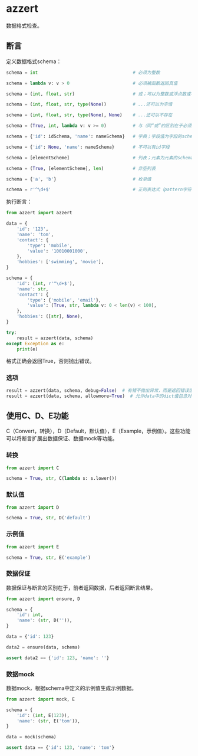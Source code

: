 # azzert

数据格式检查。

## 断言

定义数据格式schema：

```py
schema = int                                    # 必须为整数

schema = lambda v: v > 0                        # 必须被函数返回真值

schema = (int, float, str)                      # 或；可以为整数或浮点数或字符串

schema = (int, float, str, type(None))          # ...还可以为空值

schema = (int, float, str, type(None), None)    # ...还可以不存在

schema = (True, int, lambda v: v >= 0)          # 与（同“或”的区别在于必须将True作为元组首个元素）；必须为整数且大于等于0

schema = {'id': idSchema, 'name': nameSchema}   # 字典；字段值为字段的schema

schema = {'id': None, 'name': nameSchema}       # 不可以有id字段

schema = [elementScheme]                        # 列表；元素为元素的schema

schema = (True, [elementScheme], len)           # 非空列表

schema = {'a', 'b'}                             # 枚举值

schema = r'^\d+$'                               # 正则表达式（pattern字符串）
```

执行断言：

```py
from azzert import azzert

data = {
    'id': '123',
    'name': 'tom',
    'contact': {
        'type': 'mobile',
        'value': '10010001000',
    },
    'hobbies': ['swimming', 'movie'],
}

schema = {
    'id': (int, r'^\d+$'),
    'name': str,
    'contact': {
        'type': {'mobile', 'email'},
        'value': (True, str, lambda v: 0 < len(v) < 100),
    },
    'hobbies': ([str], None),
}

try:
    result = azzert(data, schema)
except Exception as e:
    print(e)
```

格式正确会返回True，否则抛出错误。

### 选项

```py
result = azzert(data, schema, debug=False)  # 有错不抛出异常，而是返回错误信息
result = azzert(data, schema, allowmore=True)  # 允许data中的dict值包含对应schema中不存在的字段
```

## 使用C、D、E功能

C（Convert，转换），D（Default，默认值），E（Example，示例值）。这些功能可以将断言扩展出数据保证、数据mock等功能。

### 转换

```py
from azzert import C

schema = True, str, C(lambda s: s.lower())
```

### 默认值

```py
from azzert import D

schema = True, str, D('default')
```

### 示例值

```py
from azzert import E

schema = True, str, E('example')
```

### 数据保证

数据保证与断言的区别在于，前者返回数据，后者返回断言结果。

```py
from azzert import ensure, D

schema = {
    'id': int,
    'name': (str, D('')),
}

data = {'id': 123}

data2 = ensure(data, schema)

assert data2 == {'id': 123, 'name': ''}
```

### 数据mock

数据mock，根据schema中定义的示例值生成示例数据。

```py
from azzert import mock, E

schema = {
    'id': (int, E(123)),
    'name': (str, E('tom')),
}

data = mock(schema)

assert data == {'id': 123, 'name': 'tom'}
```
